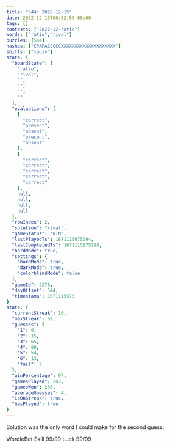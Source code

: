 ```yaml
---
title: "544: 2022-12-15"
date: 2022-12-15T06:52:55-08:00
tags: []
contests: ["2022-12-ratio"]
words: ["ratio","rival"]
puzzles: [544]
hashes: ["CPAPACCCCCXXXXXXXXXXXXXXXXXXXX"]
shifts: ["xpdjv"]
state: {
  "boardState": [
    "ratio",
    "rival",
    "",
    "",
    "",
    ""
  ],
  "evaluations": [
    [
      "correct",
      "present",
      "absent",
      "present",
      "absent"
    ],
    [
      "correct",
      "correct",
      "correct",
      "correct",
      "correct"
    ],
    null,
    null,
    null,
    null
  ],
  "rowIndex": 2,
  "solution": "rival",
  "gameStatus": "WIN",
  "lastPlayedTs": 1671115975294,
  "lastCompletedTs": 1671115975294,
  "hardMode": true,
  "settings": {
    "hardMode": true,
    "darkMode": true,
    "colorblindMode": false
  },
  "gameId": 2278,
  "dayOffset": 544,
  "timestamp": 1671115975
}
stats: {
  "currentStreak": 10,
  "maxStreak": 69,
  "guesses": {
    "1": 0,
    "2": 15,
    "3": 65,
    "4": 89,
    "5": 54,
    "6": 13,
    "fail": 7
  },
  "winPercentage": 97,
  "gamesPlayed": 243,
  "gamesWon": 236,
  "averageGuesses": 4,
  "isOnStreak": true,
  "hasPlayed": true
}
---
```

<!-- more -->
Solution was the only word I could make for the second guess.

WordleBot
Skill 99/99
Luck 99/99
